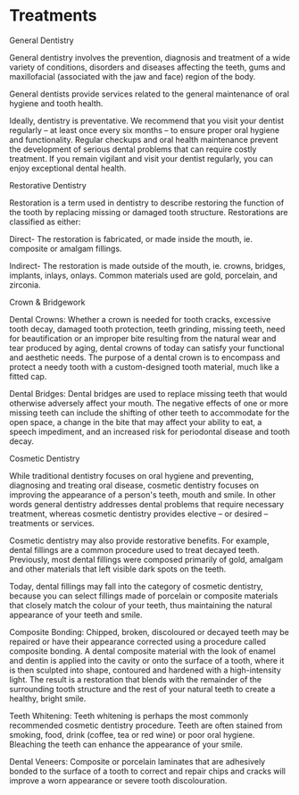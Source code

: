 # Treatments

General Dentistry

General dentistry involves the prevention, diagnosis and treatment of a wide variety of conditions, disorders and diseases affecting the teeth, gums and maxillofacial (associated with the jaw and face) region of the body.

General dentists provide services related to the general maintenance of oral hygiene and tooth health.

Ideally, dentistry is preventative. We recommend that you visit your dentist regularly – at least once every six months – to ensure proper oral hygiene and functionality. Regular checkups and oral health maintenance prevent the development of serious dental problems that can require costly treatment. If you remain vigilant and visit your dentist regularly, you can enjoy exceptional dental health.

Restorative Dentistry
 
Restoration is a term used in dentistry to describe restoring the function of the tooth by replacing missing or damaged tooth structure. Restorations are classified as either:

Direct- The restoration is fabricated, or made inside the mouth, ie. composite or amalgam fillings.

Indirect- The restoration is made outside of the mouth, ie. crowns, bridges, implants, inlays, onlays. Common           materials used are gold, porcelain, and zirconia.

Crown & Bridgework

Dental Crowns: Whether a crown is needed for tooth cracks, excessive tooth decay, damaged tooth protection, teeth       grinding, missing teeth, need for beautification or an improper bite resulting from the natural wear and tear           produced by aging, dental crowns of today can satisfy your functional and aesthetic needs. The purpose of a dental      crown is to encompass and protect a needy tooth with a custom-designed tooth material, much like a fitted cap.  

Dental Bridges: Dental bridges are used to replace missing teeth that would otherwise adversely affect your mouth.      The negative effects of one or more missing teeth can include the shifting of other teeth to accommodate for the        open space, a change in the bite that may affect your ability to eat, a speech impediment, and an increased risk        for periodontal disease and tooth decay.


Cosmetic Dentistry

While traditional dentistry focuses on oral hygiene and preventing, diagnosing and treating oral disease, cosmetic dentistry focuses on improving the appearance of a person's teeth, mouth and smile. In other words general dentistry addresses dental problems that require necessary treatment, whereas cosmetic dentistry provides elective – or desired – treatments or services.

Cosmetic dentistry may also provide restorative benefits. For example, dental fillings are a common procedure used to treat decayed teeth. Previously, most dental fillings were composed primarily of gold, amalgam and other materials that left visible dark spots on the teeth.

Today, dental fillings may fall into the category of cosmetic dentistry, because you can select fillings made of porcelain or composite materials that closely match the colour of your teeth, thus maintaining the natural appearance of your teeth and smile. 

Composite Bonding: Chipped, broken, discoloured or decayed teeth may be repaired or have their appearance corrected     using a procedure called composite bonding. A dental composite material with the look of enamel and dentin is           applied into the cavity or onto the surface of a tooth, where it is then sculpted into shape, contoured and             hardened with a high-intensity light. The result is a restoration that blends with the remainder of the surrounding     tooth structure and the rest of your natural teeth to create a healthy, bright smile.

Teeth Whitening: Teeth whitening is perhaps the most commonly recommended cosmetic dentistry procedure. Teeth are       often stained from smoking, food, drink (coffee, tea or red wine) or poor oral hygiene. Bleaching the teeth can         enhance the appearance of your smile.

Dental Veneers: Composite or porcelain laminates that are adhesively bonded to the surface of a tooth to correct and    repair chips and cracks will improve a worn appearance or severe tooth discolouration.
  




